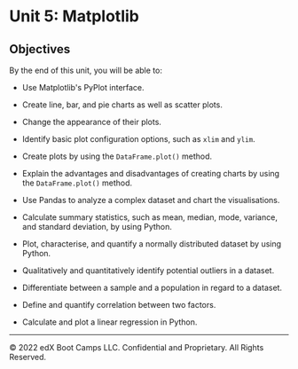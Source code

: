 # Unit 5: Matplotlib

## Objectives

By the end of this unit, you will be able to:

* Use Matplotlib's PyPlot interface.

* Create line, bar, and pie charts as well as scatter plots.

* Change the appearance of their plots.

* Identify basic plot configuration options, such as `xlim` and `ylim`.

* Create plots by using the `DataFrame.plot()` method.

* Explain the advantages and disadvantages of creating charts by using the `DataFrame.plot()` method.

* Use Pandas to analyze a complex dataset and chart the visualisations.

* Calculate summary statistics, such as mean, median, mode, variance, and standard deviation, by using Python.

* Plot, characterise, and quantify a normally distributed dataset by using Python.

* Qualitatively and quantitatively identify potential outliers in a dataset.

* Differentiate between a sample and a population in regard to a dataset.

* Define and quantify correlation between two factors.

* Calculate and plot a linear regression in Python.

- - -

© 2022 edX Boot Camps LLC. Confidential and Proprietary. All Rights Reserved.
